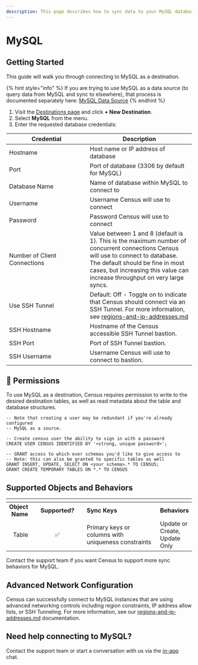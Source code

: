 ```yaml
---
description: This page describes how to sync data to your MySQL database.
---
```


# MySQL

## Getting Started

This guide will walk you through connecting to MySQL as a destination.

{% hint style="info" %}
If you are trying to use MySQL as a data source (to query data from MySQL and sync to elsewhere), that process is documented separately here: [MySQL Data Source](../sources/available-sources/mysql.md)
{% endhint %}

1. Visit the [Destinations page](https://app.getcensus.com/destinations) and click **+ New Destination**.
2. Select **MySQL** from the menu.
3. Enter the requested database credentials:

<table><thead><tr><th width="203">Credential</th><th>Description</th></tr></thead><tbody><tr><td>Hostname</td><td>Host name or IP address of database</td></tr><tr><td>Port</td><td>Port of database (3306 by default for MySQL)</td></tr><tr><td>Database Name</td><td>Name of database within MySQL to connect to</td></tr><tr><td>Username</td><td>Username Census will use to connect</td></tr><tr><td>Password</td><td>Password Census will use to connect</td></tr><tr><td>Number of Client Connections</td><td>Value between 1 and 8 (default is 1). This is the maximum number of concurrent connections Census will use to connect to database. The default should be fine in most cases, but increasing this value can increase throughput on very large syncs.</td></tr><tr><td>Use SSH Tunnel</td><td>Default: Off - Toggle on to indicate that Census should connect via an SSH Tunnel. For more information, see <a data-mention href="../misc/security-and-privacy/regions-and-ip-addresses.md">regions-and-ip-addresses.md</a></td></tr><tr><td>SSH Hostname</td><td>Hostname of the Census accessible SSH Tunnel bastion.</td></tr><tr><td>SSH Port</td><td>Port of SSH Tunnel bastion.</td></tr><tr><td>SSH Username</td><td>Username Census will use to connect to bastion.</td></tr></tbody></table>

## 🔑 Permissions

To use MySQL as a destination, Census requires permission to write to the desired destination tables, as well as read metadata about the table and database structures.

```
-- Note that creating a user may be redundant if you're already configured
-- MySQL as a source.

-- Create census user the ability to sign in with a password
CREATE USER CENSUS IDENTIFIED BY '<strong, unique password>';

-- GRANT access to which ever schemas you'd like to give access to
-- Note: this can also be granted to specific tables as well
GRANT INSERT, UPDATE, SELECT ON <your schema>.* TO CENSUS;
GRANT CREATE TEMPORARY TABLES ON *.* TO CENSUS
```

## Supported Objects and Behaviors

<table data-header-hidden><thead><tr><th align="right"></th><th width="152" align="center"></th><th width="250"></th><th></th></tr></thead><tbody><tr><td align="right"><strong>Object Name</strong></td><td align="center"><strong>Supported?</strong></td><td><strong>Sync Keys</strong></td><td><strong>Behaviors</strong></td></tr><tr><td align="right">Table</td><td align="center">✅</td><td>Primary keys or columns with uniqueness constraints</td><td>Update or Create, Update Only</td></tr></tbody></table>

Contact the support team if you want Census to support more sync behaviors for MySQL.

## Advanced Network Configuration

Census can successfully connect to MySQL instances that are using advanced networking controls including region constraints, IP address allow lists, or SSH Tunneling. For more information, see our [regions-and-ip-addresses.md](../misc/security-and-privacy/regions-and-ip-addresses.md "mention") documentation.

## Need help connecting to MySQL?

Contact the support team or start a conversation with us via the [in-app](https://app.getcensus.com) chat.
